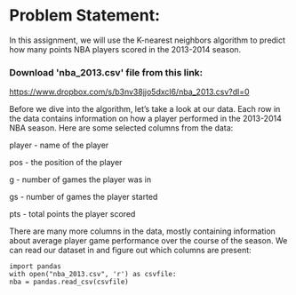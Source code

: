 # Problem Statement:

In this assignment, we will use the K-nearest neighbors algorithm to predict how many points NBA players scored in the 2013-2014 season.

### Download 'nba_2013.csv' file from this link: 

https://www.dropbox.com/s/b3nv38jjo5dxcl6/nba_2013.csv?dl=0

Before we dive into the algorithm, let’s take a look at our data. Each row in the data contains information on how a player performed in the 2013-2014 NBA season. Here are some selected columns from the data:

player - name of the player

pos - the position of the player

g - number of games the player was in

gs - number of games the player started

pts - total points the player scored

There are many more columns in the data, mostly containing information about average player game performance over the course of the season. We can read our dataset in and figure out which columns are present:

    import pandas
    with open("nba_2013.csv", 'r') as csvfile:
    nba = pandas.read_csv(csvfile)
